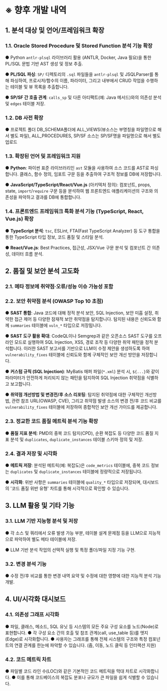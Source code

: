 

# ※ 향후 개발 내역

## 1. 분석 대상 및 언어/프레임워크 확장

### 1.1. Oracle Stored Procedure 및 Stored Function 분석 기능 확장

● Python `antlr-plsql` 라이브러리 활용 (ANTLR, Docker, Java 필요)을 통한 PL/SQL 문법 기반 AST 생성 및 정보 추출.

● **PL/SQL 파싱**: `SP/` 디렉토리의 `.sql` 파일들을 `antlr-plsql` 및 JSQLParser를 통해 파싱하여, 프로시저/함수의 이름, 파라미터, 그리고 내부에서 CRUD 작업을 수행하는 테이블 및 뷰 목록을 추출합니다.

● **SP/SF 간 호출 관계**: `calls_sp` 및 다른 아티팩트(예: Java 메서드)와의 의존성 분석 및 `edges` 테이블 저장.

### 1.2. DB 사전 확장

● 프로젝트 폴더 DB_SCHEMA폴더에 ALL_VIEWS(뷰소스는 부명칭을 파일명으로 해서 별도 파일), ALL_PROCEDURES, SP/SF 소스는 SP/SF명을 파일명으로 해서 별도 업로드

### 1.3. 확장된 언어 및 프레임워크 지원

● **Python**: 파이썬 표준 라이브러리인 `ast` 모듈을 사용하여 소스 코드를 AST로 파싱합니다. 클래스, 함수 정의, 임포트 구문 등을 추출하여 구조적 정보를 DB에 저장합니다.

● **JavaScript/TypeScript/React/Vue.js** (아키텍처 정의): 컴포넌트, props, state, `import`/`require` 구문 등을 분석하여 웹 프론트엔드 애플리케이션의 구조와 의존성을 파악하고 결과를 DB에 통합합니다.

### 1.4. 프론트엔드 프레임워크 특화 분석 기능 (TypeScript, React, Vue.js) 확장

● **TypeScript 분석**: `tsc`, ESLint, FTA(Fast TypeScript Analyzer) 등 도구 통합을 통한 TypeScript 타입 정보, 코드 품질 및 스타일 분석.

● **React/Vue.js**: Best Practices, 접근성, JSX/Vue 구문 분석 및 컴포넌트 간 의존성, 데이터 흐름 분석.

## 2. 품질 및 보안 분석 고도화

### 2.1. 메타 정보에 취약점·오류/성능 이슈 가능성 포함

### 2.2. 보안 취약점 분석 (OWASP Top 10 초점)

● **SAST 통합**: Java 코드에 대해 정적 분석 보안, SQL Injection, 보안 미흡 설정, 취약한 접근 제어 등 다양한 잠재적 보안 취약점을 탐지합니다. 탐지된 내용은 신뢰도와 함께 `summaries` 테이블에 `vuln_*` 타입으로 저장됩니다.

● **SAST 도구 활용 확대**: CodeQL이나 Semgrep과 같은 오픈소스 SAST 도구를 오프라인 모드로 실행하여 SQL Injection, XSS, 경로 조작 등 다양한 취약 패턴을 정적 분석합니다. 이러한 SAST 보고서를 기반으로 LLM이 수정 제안을 생성하도록 하여 `vulnerability_fixes` 테이블에 신뢰도와 함께 구체적인 보안 개선 방안을 저장합니다.

● **커스텀 규칙 (SQL Injection)**: MyBatis 매퍼 파일(`*.xml`) 분석 시, `${...}`와 같이 파라미터가 안전하게 처리되지 않는 패턴을 탐지하여 SQL Injection 취약점을 식별하고 보고합니다.

● **취약점 개선방법 및 변경전/후 소스 리포팅**: 탐지된 취약점에 대한 구체적인 개선방법, 관련 참조 URL(OWASP, CVE), 그리고 취약점 발생 소스의 변경 전/후 코드 비교를 `vulnerability_fixes` 테이블에 저장하여 종합적인 보안 개선 가이드를 제공합니다.

### 2.3. 정교한 코드 품질 메트릭 분석 기능 확장

● **품질 지표 분석**: PMD의 중복 코드 탐지(CPD), 순환 복잡도 등 다양한 코드 품질 지표 분석 및 `duplicates`, `duplicate_instances` 테이블 스키마 정의 및 저장.

### 2.4. 결과 저장 및 시각화

● **메트릭 저장**: 분석된 메트릭(예: 복잡도)은 `code_metrics` 테이블에, 중복 코드 정보는 `duplicates` 및 `duplicate_instances` 테이블에 정량적으로 저장됩니다.

● **시각화**: 위반 사항은 `summaries` 테이블에 `quality_*` 타입으로 저장되며, 대시보드의 '코드 품질 위반 유형' 차트를 통해 시각적으로 확인할 수 있습니다.

## 3. LLM 활용 및 기타 기능

### 3.1. LLM 기반 지능형 분석 및 저장

● 각 소스 및 쿼리에서 오류 발생 가능 부분, 테이블 설계 문제점 등을 LLM으로 지능적으로 파악하여 별도 메타 테이블에 저장.

● LLM 기반 분석 작업의 선택적 실행 및 특정 폴더/파일 지정 기능 구현.

### 3.2. 변경 분석 기능

● 수정 전/후 비교를 통한 변경 내역 요약 및 수정에 대한 영향에 대한 지능적 분석 기능 개발.

## 4. UI/시각화 대시보드

### 4.1. 의존성 그래프 시각화

● 파일, 클래스, 메소드, SQL 유닛 등 시스템의 모든 주요 구성 요소를 노드(Node)로 표현합니다.
● 각 구성 요소 간의 호출 및 참조 관계(call, use_table 등)를 엣지(Edge)로 시각화합니다.
● 사용자는 그래프를 통해 전체 시스템의 구조와 특정 컴포넌트의 연결 관계를 한눈에 파악할 수 있습니다. (줌, 이동, 노드 클릭 등 인터랙션 지원)

### 4.2. 코드 메트릭 차트

● 파일별 코드 라인 수(LOC)와 같은 기본적인 코드 메트릭을 막대 차트로 시각화합니다.
● 이를 통해 코드베이스의 복잡도 분포나 규모가 큰 파일을 쉽게 식별할 수 있습니다.
